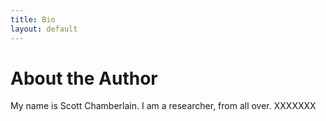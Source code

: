 ```yaml
---
title: Bio
layout: default
---
```


# About the Author

My name is Scott Chamberlain. I am a researcher, from all over. XXXXXXX